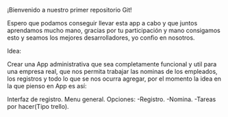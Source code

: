 ¡Bienvenido a nuestro primer repositorio Git!

Espero que podamos conseguir llevar esta app a cabo y que juntos aprendamos mucho mano,
gracias por tu participación y mano consigamos esto y seamos los mejores desarrolladores,
yo confio en nosotros.

Idea: 

Crear una App administrativa que sea completamente funcional y util para una empresa real, que nos permita trabajar las nominas de los empleados, los registros y todo lo que se nos ocurra agregar, por el momento la idea en la que pienso en App es así:

Interfaz de registro.
Menu general.
Opciones:
  -Registro.
  -Nomina.
  -Tareas por hacer(Tipo trello).
  

